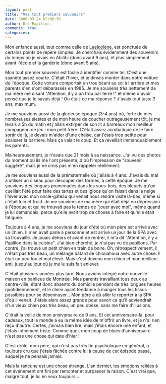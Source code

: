 ```yaml
---
layout: post
title: "Mes tout premiers souvenirs"
date: 2006-03-24 02:06:39
author: Dre Papillon
comments: true
categories: 
---
```



Mon enfance aussi, tout comme celle de [Leeloolène](http://leeloolene.free.fr/), est ponctuée de certains points de repère simples.  Je cherchais évidemment des souvenirs du temps où je vivais en Abitibi (donc avant 9 ans), et plus simplement avant l'école et la garderie (donc avant 5 ans).

Mon tout premier souvenir est facile à identifier comme tel.  C'est une saynète assez courte.  C'était l'hiver, et je devais monter dans notre voiture de l'époque.  Cette voiture comportait un trou béant au sol à l'arrière et mes parents s'en s'ont débarassés en 1985.  Je me souviens très nettement de ma mère me disant "Attention, il y a un trou par terre !" et même d'avoir pensé que je le savais déjà !  Ou était-ce ma réponse ?  J'avais tout juste 3 ans, maximum.

Je me souviens aussi de la glorieuse époque (3-4 ans) où, forte de mes nombreuses siestes et de mon heure de coucher outrageusement tôt, je me levais à 5h du matin et j'allais extirper de son lit à barreaux mon meilleur compagnon de jeu : mon petit frère.  C'était assez acrobatique de le faire sortir de là, je devais m'aider d'une chaise, car j'étais trop petite pour abaisser la barrière.  Mais ça valait le coup.  Et ça réveillait immanquablement les parents.

Malheureusement, je n'avais que 21 mois à sa naissance.  J'ai vu des photos du moment où ils me l'ont présenté, d'où l'impression de "souvenir suggéré", mais je ne crois pas m'en rappeler réellement.

Je me souviens aussi de la prématernelle où j'allais à 4 ans.  J'avais du mal à utiliser un ciseau pour découper des formes, à cette époque.  Je me souviens des longues promenades dans les sous-bois, des bleuets qu'on cueillait l'été pour faire des tartes et des igloos qu'on faisait dans la neige l'hiver avec mon oncle-gâteau qui venait nous rendre visite là-bas, même si c'était loin et froid.  Je me souviens de ma mère qui était déjà en dépression à l'époque et qui ne trouvait pas le temps de "jouer avec moi", même quand je lui demandais, parce qu'elle avait trop de choses à faire et qu'elle était fatiguée.

Toujours à 4 ans, je me souviens du jour d'été où mon père est arrivé avec un chien.  Il n'en avait parlé à personne et est arrivé un jour de la SPA avec sa trouvaille.  Je jouais dehors et avant de rentrer, il m'a dit "Attention, il y a Papillon dans la cuisine".  J'ai bien cherché, je n'ai pas vu de papillons.  Par contre, j'ai trouvé un petit chien en train de boire.  Oh, rétrospectivement, il n'était pas très beau, un mélange bâtard de chiouahoua avec autre chose.  Il était un peu fou et mal élevé.  Mais c'est devenu mon chien et mon meilleur ami, jusqu'au jour où je me le suis fait enlever.

C'était plusieurs années plus tard.  Nous avions intégré notre nouvelle maison en banlieue de Montréal.  Mes parents travaillant tous deux au centre-ville, étant donc absents du domicile pendant de très longues heures quotidiennement, et le chien ayant tendance à manger tous les tissus possibles pour se désennuyer...  Mon père a dû aller le reporter à la SPA d'où il venait.  J'étais alors assez grande pour savoir ce qu'il adviendrait d'un vieux chien pas très beau, un peu obèse, sans me faire d'illusions.

C'était la veille de mon anniversaire de 9 ans.  Et cet anniversaire-là, pour cadeaux, tout le monde a eu la même idée de m'offrir un livre, et je n'ai rien reçu d'autre.  Certes, j'aimais bien lire, mais j'étais encore une enfant, et j'étais infiniment triste.  Comme quoi, mon coup de blues d'anniversaire n'est pas une chose qui date d'hier !

C'est drôle, mon père, qui n'est pas très fin psychologue en général, a toujours cru que j'étais fâchée contre lui à cause de cet épisode passé, auquel je ne pensais jamais.

Mais la rancune est une chose étrange.  L'an dernier, les émotions reliées à cet événement ont fini par remonter et surpasser la raison.  C'est vrai que, malgré tout, je lui en veux toujours...